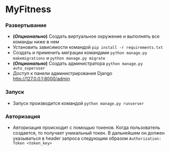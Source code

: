 # MyFitness

### Развертывание

- **(_Опционально_)** Создать виртуальное окружение и выполнять все команды ниже в нем
- Установить зависимости командой `pip install -r requirements.txt`
- Создать и применить миграции командами `python manage.py makemigrations` и `python manage.py migrate`
- **(_Опционально_)** Создать администратора `python manage.py auto_superuser`
- Доступ к панели администрирования Django http://127.0.0.1:8000/admin

### Запуск

- Запуск производится командой `python manage.py runserver`


### Авторизация
- Авторизация происходит с помощью токенов. Когда пользователь создается, то получает уникальный токен. В дальнейшем он
должен указываться в header запроса следующим образом `Authorization: Token <token_key>`